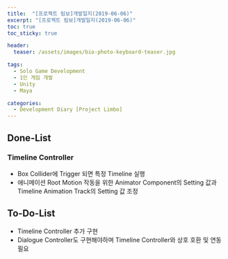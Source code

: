 ```yaml
---
title:  "[프로젝트 림보]개발일지(2019-06-06)"
excerpt: "[프로젝트 림보]개발일지(2019-06-06)"
toc: true
toc_sticky: true

header:
  teaser: /assets/images/bio-photo-keyboard-teaser.jpg

tags:
  - Solo Game Development
  - 1인 게임 개발
  - Unity
  - Maya

categories:
  - Development Diary [Project Limbo]
---
```


## Done-List

### Timeline Controller
- Box Collider에 Trigger 되면 특정 Timeline 실행
- 애니메이션 Root Motion 작동을 위한 Animator Component의 Setting 값과 Timeline Animation Track의 Setting 값 조정

## To-Do-List
- Timeline Controller 추가 구현
- Dialogue Controller도 구현해야하며 Timeline Controller와 상호 호환 및 연동 필요



